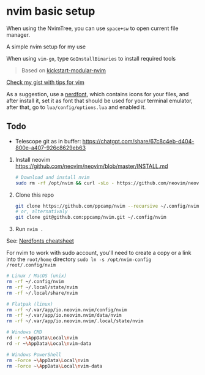 # nvim basic setup

When using the NvimTree, you can use `space+sw` to open current file manager.

A simple nvim setup for my use

When using `vim-go`, type `GoInstallBinaries` to install required tools

> Based on [kickstart-modular-nvim]


[Check my gist with tips for vim](https://gist.github.com/ppcamp/40ad98ab0622324e751fedb4504061c8)

As a suggestion, use a [nerdfont], which contains icons for your files, and after install it,
set it as font that should be used for your terminal emulator, after that, go to `lua/config/options.lua`
and enabled it.

## Todo

- Telescope git as in buffer: https://chatgpt.com/share/67c8c4eb-d404-800e-a407-926c8629eb63

1. Install neovim https://github.com/neovim/neovim/blob/master/INSTALL.md
    ```bash
    # Download and install nvim
    sudo rm -rf /opt/nvim && curl -sLo - https://github.com/neovim/neovim/releases/latest/download/nvim-linux-x86_64.tar.gz  | sudo tar -xz -C /opt
    ```
2. Clone this repo
    ```bash
    git clone https://github.com/ppcamp/nvim --recursive ~/.config/nvim
    # or, alternativaly
	git clone git@github.com:ppcamp/nvim.git ~/.config/nvim
	```
3. Run `nvim .`


See: [Nerdfonts cheatsheet](https://www.nerdfonts.com/cheat-sheet)

For nvim to work with sudo account, you'll need to create a copy or a link into the `root/home` directory
`sudo ln -s /opt/nvim-config /root/.config/nvim`


```sh
# Linux / MacOS (unix)
rm -rf ~/.config/nvim
rm -rf ~/.local/state/nvim
rm -rf ~/.local/share/nvim

# Flatpak (linux)
rm -rf ~/.var/app/io.neovim.nvim/config/nvim
rm -rf ~/.var/app/io.neovim.nvim/data/nvim
rm -rf ~/.var/app/io.neovim.nvim/.local/state/nvim

# Windows CMD
rd -r ~\AppData\Local\nvim
rd -r ~\AppData\Local\nvim-data

# Windows PowerShell
rm -Force ~\AppData\Local\nvim
rm -Force ~\AppData\Local\nvim-data
```


[kickstart-modular-nvim]: https://github.com/dam9000/kickstart-modular.nvim
[nerdfont]: https://www.nerdfonts.com/font-downloads

